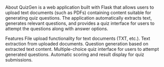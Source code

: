 About
QuizGen is a web application built with Flask that allows users to upload text documents (such as PDFs) containing content suitable for generating quiz questions. The application automatically extracts text, generates relevant questions, and provides a quiz interface for users to attempt the questions along with answer options.

Features
File upload functionality for text documents (TXT, etc.).
Text extraction from uploaded documents.
Question generation based on extracted text content.
Multiple-choice quiz interface for users to attempt generated questions.
Automatic scoring and result display for quiz submissions.
